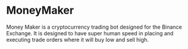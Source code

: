 # MoneyMaker
Money Maker is a cryptocurrency trading bot designed for the Binance Exchange. It is designed to have super human speed in placing and executing trade orders where it will buy low and sell high.
